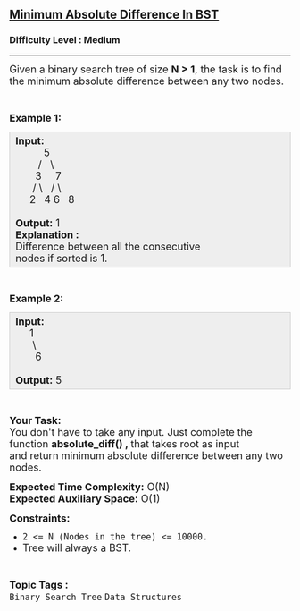 <h2><a href="https://practice.geeksforgeeks.org/problems/minimum-absolute-difference-in-bst-1665139652/1?page=8&difficulty=Medium&status=unsolved&sortBy=accuracy">Minimum Absolute Difference In BST</a></h2><h3>Difficulty Level : Medium</h3><hr><div class="problems_problem_content__Xm_eO"><p><span style="font-size: 18px;">Given a binary search tree&nbsp;of size&nbsp;<strong>N &gt; 1</strong>, the task is to find the minimum absolute difference between any two nodes.</span></p>
<p>&nbsp;</p>
<p><span style="font-size: 18px;"><strong>Example 1:</strong></span></p>
<div style="background: #eeeeee; border: 1px solid #cccccc; padding: 5px 10px; --darkreader-inline-bgimage: initial; --darkreader-inline-bgcolor: #222426; --darkreader-inline-border-top: #3e4446; --darkreader-inline-border-right: #3e4446; --darkreader-inline-border-bottom: #3e4446; --darkreader-inline-border-left: #3e4446;"><span style="font-size: 18px;"><strong>Input:</strong><br>&nbsp;&nbsp;&nbsp;&nbsp;&nbsp;&nbsp;&nbsp;&nbsp;&nbsp; 5<br>&nbsp;&nbsp;&nbsp;&nbsp;&nbsp;&nbsp;&nbsp; /&nbsp;&nbsp; \<br>&nbsp;&nbsp;&nbsp;&nbsp;&nbsp;&nbsp; 3&nbsp;&nbsp;&nbsp;&nbsp; 7<br>&nbsp;&nbsp;&nbsp;&nbsp;&nbsp; / \&nbsp;&nbsp; / \<br>&nbsp;&nbsp;&nbsp;&nbsp; 2&nbsp;&nbsp; 4 6&nbsp;&nbsp; 8<br><br><strong>Output:</strong> 1<br><strong>Explanation :</strong><br>Difference between all the consecutive<br>nodes if sorted is 1.</span></div>
<p>&nbsp;</p>
<p><span style="font-size: 18px;"><strong>Example 2:</strong></span></p>
<div style="background: #eeeeee; border: 1px solid #cccccc; padding: 5px 10px; --darkreader-inline-bgimage: initial; --darkreader-inline-bgcolor: #222426; --darkreader-inline-border-top: #3e4446; --darkreader-inline-border-right: #3e4446; --darkreader-inline-border-bottom: #3e4446; --darkreader-inline-border-left: #3e4446;"><span style="font-size: 18px;"><strong>Input:</strong><br>&nbsp;&nbsp;&nbsp;&nbsp; 1<br>&nbsp;&nbsp;&nbsp;&nbsp;&nbsp; \<br>&nbsp;&nbsp;&nbsp;&nbsp;&nbsp;&nbsp; 6<br><br><strong>Output:</strong> 5</span></div>
<p>&nbsp;</p>
<p><span style="font-size: 18px;"><strong>Your Task:</strong><br>You don't have to take any input. Just complete the function <strong>absolute_diff</strong><strong>() ,&nbsp;</strong>that takes root as input and&nbsp;return&nbsp;minimum absolute difference between any two nodes.</span></p>
<p><span style="font-size: 18px;"><strong>Expected Time Complexity:</strong>&nbsp;O(N)<br><strong>Expected Auxiliary Space:</strong>&nbsp;O(1)</span></p>
<p><span style="font-size: 18px;"><strong>Constraints:</strong></span></p>
<ul>
<li><span style="font-size: 18px;"><code>2 &lt;= N (Nodes in the tree)&nbsp;&lt;= 10000.</code></span></li>
<li><span style="font-size: 18px;">Tree will always a BST.</span></li>
</ul></div><br><p><span style=font-size:18px><strong>Topic Tags : </strong><br><code>Binary Search Tree</code>&nbsp;<code>Data Structures</code>&nbsp;
